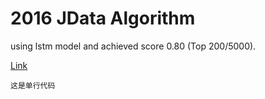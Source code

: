 # 2016 JData Algorithm

using lstm model and achieved score 0.80 (Top 200/5000).

[Link](http://www.datafountain.cn/projects/jdata/)

 ```
 这是单行代码
 ```

